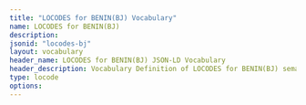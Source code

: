 ```yaml
---
title: "LOCODES for BENIN(BJ) Vocabulary"
name: LOCODES for BENIN(BJ) 
description: 
jsonid: "locodes-bj"
layout: vocabulary
header_name: LOCODES for BENIN(BJ) JSON-LD Vocabulary
header_description: Vocabulary Definition of LOCODES for BENIN(BJ) semantics in HTML format. JSON-LD format is available at [locodes-bj.jsonld](/vocabulary/locodes-bj.jsonld)
type: locode
options:
---
```

